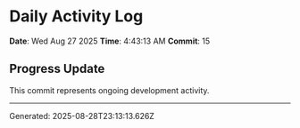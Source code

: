 # Daily Activity Log

**Date**: Wed Aug 27 2025
**Time**: 4:43:13 AM
**Commit**: 15

## Progress Update

This commit represents ongoing development activity.

---
Generated: 2025-08-28T23:13:13.626Z
